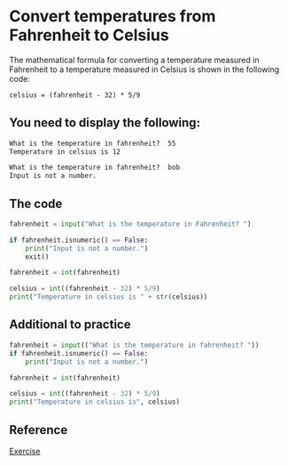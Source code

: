 # Convert temperatures from Fahrenheit to Celsius

The mathematical formula for converting a temperature measured in Fahrenheit to a temperature measured in Celsius is shown in the following code:

```txt
celsius = (fahrenheit - 32) * 5/9
```

## You need to display the following:

```txt
What is the temperature in fahrenheit?  55
Temperature in celsius is 12

```

```txt
What is the temperature in fahrenheit?  bob
Input is not a number.
```

## The code

```python
fahrenheit = input("What is the temperature in Fahrenheit? ")

if fahrenheit.isnumeric() == False:
    print("Input is not a number.")
    exit()

fahrenheit = int(fahrenheit)

celsius = int((fahrenheit - 32) * 5/9)
print("Temperature in celsius is " + str(celsius))
```

## Additional to practice

```python
fahrenheit = input(("What is the temperature in fahrenheit? "))
if fahrenheit.isnumeric() == False:
    print("Input is not a number.")

fahrenheit = int(fahrenheit)

celsius = int((fahrenheit - 32) * 5/9)
print("Temperature in celsius is", celsius)
```

## Reference

[Exercise](https://docs.microsoft.com/en-us/learn/modules/python-datatypes-numeric-operations/5-challenge)
